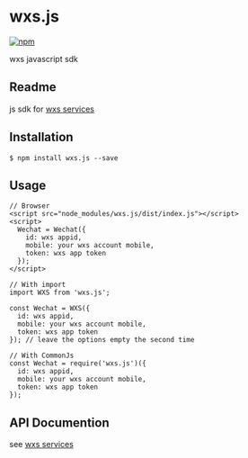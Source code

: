 # wxs.js

[![npm](https://img.shields.io/npm/v/wxs.js.svg?style=flat-square)](https://www.npmjs.com/package/wxs.js)

wxs javascript sdk

## Readme
js sdk for [wxs services](https://wxs.yeliex.com)

## Installation
```
$ npm install wxs.js --save
```

## Usage
```
// Browser
<script src="node_modules/wxs.js/dist/index.js"></script>
<script>
  Wechat = Wechat({
    id: wxs appid,
    mobile: your wxs account mobile,
    token: wxs app token
  });
</script>
 
// With import
import WXS from 'wxs.js';

const Wechat = WXS({
  id: wxs appid,
  mobile: your wxs account mobile,
  token: wxs app token
}); // leave the options empty the second time
 
// With CommonJs
const Wechat = require('wxs.js')({
  id: wxs appid,
  mobile: your wxs account mobile,
  token: wxs app token
});
```
## API Documention
see [wxs services](https://wxs.yeliex.com/doc)
